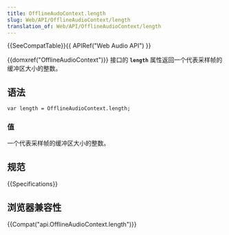```yaml
---
title: OfflineAudoContext.length
slug: Web/API/OfflineAudioContext/length
translation_of: Web/API/OfflineAudioContext/length
---
```

{{SeeCompatTable}}{{ APIRef("Web Audio API") }}

{{domxref("OfflineAudioContext")}} 接口的 **`length`** 属性返回一个代表采样帧的缓冲区大小的整数。

## 语法

```plain
var length = OfflineAudioContext.length;
```

### 值

一个代表采样帧的缓冲区大小的整数。

## 规范

{{Specifications}}

## 浏览器兼容性

{{Compat("api.OfflineAudioContext.length")}}
